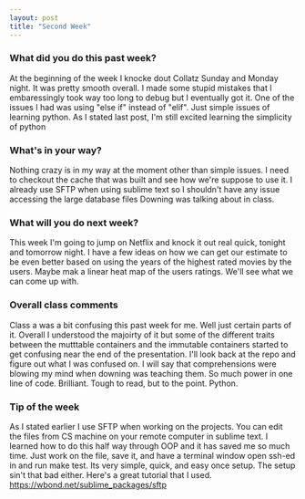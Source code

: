 ```yaml
---
layout: post
title: "Second Week"
---
```


### What did you do this past week?

At the beginning of the week I knocke dout Collatz Sunday and Monday night. It was pretty smooth overall. I made some stupid mistakes that I embaressingly took way too long to debug but I eventually got it. One of the issues I had was using "else if" instead of "elif". Just simple issues of learning python. As I stated last post, I'm still excited learning the simplicity of python

### What's in your way?

Nothing crazy is in my way at the moment other than simple issues. I need to checkout the cache that was built and see how we're suppose to use it. I already use SFTP when using sublime text so I shouldn't have any issue accessing the large database files Downing was talking about in class. 

### What will you do next week?

This week I'm going to jump on Netflix and knock it out real quick, tonight and tomorrow night.  I have a few ideas on how we can get our estimate to be even better based on using the years of the highest rated movies by the users. Maybe mak a linear heat map of the users ratings. We'll see what we can come up with.

### Overall class comments

Class a was a bit confusing this past week for me. Well just certain parts of it. Overall I understood the majoirty of it but some of the different traits between the mutttable containers and the immutable containers started to get confusing near the end of the presentation. I'll look back at the repo and figure out what I was confused on. I will say that comprehensions were blowing my mind when downing was teaching them. So much power in one line of code. Brilliant. Tough to read, but to the point. Python.

### Tip of the week

As I stated earlier I use SFTP when working on the projects. You can edit the files from CS machine on your remote computer in sublime text. I learned how to do this half way through OOP and it has saved me so much time. Just work on the file, save it, and have a terminal window open ssh-ed in and run make test. Its very simple, quick, and easy once setup. The setup sin't that bad either. Here's a great tutorial that I used. https://wbond.net/sublime_packages/sftp

